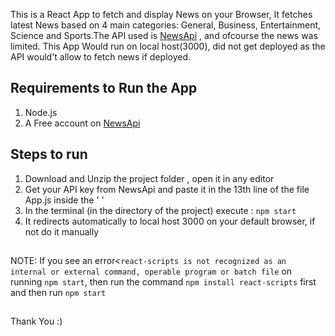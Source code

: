 
This is a React App to fetch and display News on your Browser, It fetches latest News based on 4 main categories: General, Business, Entertainment, Science and Sports.The API used is [NewsApi](https://newsapi.org/) , and ofcourse the news was limited. This App Would run on local host(3000), did not get deployed as the API would't allow to fetch news if deployed.


## Requirements to Run the  App
1. Node.js 
2. A Free account on [NewsApi](https://newsapi.org/)

## Steps to run
 
1. Download and Unzip the project folder , open it in any editor
2. Get your API key from NewsApi and paste it in the 13th line of the file App.js inside the ' ' 
3. In the terminal (in the directory of the project) execute : `npm start`
4. It redirects automatically to local host 3000 on your default browser, if not do it manually<br>
 ##
NOTE: If you see an error<`react-scripts is not recognized as an internal or external command, operable program or batch file` on running `npm start`, then run the command `npm install react-scripts` first  and then run `npm start`
##
Thank You :)